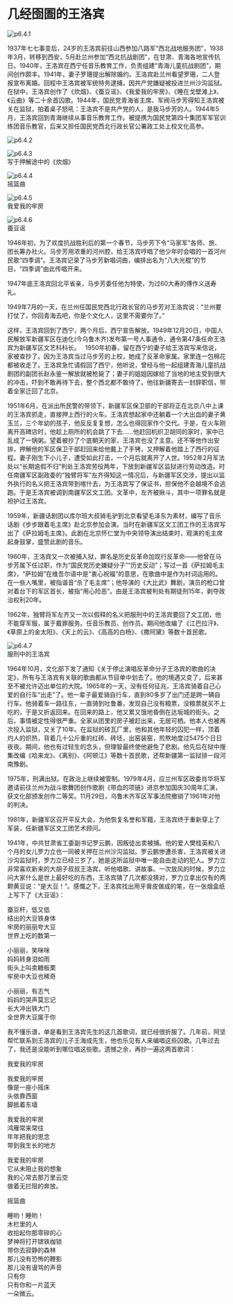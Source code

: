 # 几经囹圄的王洛宾

![p6.4.1](/images/6.4.1.png)

1937年七七事变后，24岁的王洛宾前往山西参加八路军“西北战地服务团”，1938年3月，转移到西安，5月赴兰州参加“西北抗战剧团”，在甘肃、青海各地宣传抗日。1940年，王洛宾在西宁任音乐教育工作，负责组建“青海儿童抗战剧团”，期间创作颇丰。1941年，妻子罗珊提出解除婚约。王洛宾赴兰州看望罗珊，二人登报宣布离婚。回程中王洛宾被军统特务逮捕，因共产党嫌疑被投进兰州沙沟监狱。在狱中，王洛宾创作了《炊烟》、《蚕豆谣》、《我爱我的牢房》、《睡在戈壁滩上》、《云曲》等二十余首囚歌。1944年，国民党青海省主席、军阀马步芳得知王洛宾被关在监狱，拍着桌子怒吼：王洛宾不是共产党的人，是我马步芳的人。1944年5月，王洛宾回到青海继续从事音乐教育工作。被提携为国民党第四十集团军军官训练团音乐教官，后来又担任国民党西北行政长官公署政工处上校文化高参。

![p6.4.2](/images/6.4.2.jpg)

![p6.4.3](/images/6.4.3.jpg)  
写于押解途中的《炊烟》

![p6.4.4](/images/6.4.4.jpg)  
摇篮曲

![p6.4.5](/images/6.4.5.jpg)  
我爱我的牢房

![p6.4.6](/images/6.4.6.png)  
蚕豆谣

1946年初，为了欢度抗战胜利后的第一个春节，马步芳下令“马家军”各师、旅、团长筹办社火。马步芳用浓重的河州腔，给王洛宾哼唱了他少年时会唱的一首河州民歌“四季调”。王洛宾记录了马步芳新唱词曲，编排出名为“八大光棍”的节目，“四季调”由此传唱开来。

1947年底王洛宾回北平省亲，马步芳委任他为特使，为过60大寿的傅作义送寿礼。

1949年7月的一天，在兰州任国民党西北行政长官的马步芳对王洛宾说：“兰州要打仗了，你回青海去吧，你是个文化人，这里不需要你了。”

这样，王洛宾回到了西宁，两个月后，西宁宣告解放。1949年12月20日，中国人民解放军新疆军区在迪化(今乌鲁木齐)发布第一号人事通令，通令第47条任命王洛宾为新疆军区文艺科科长。
 
1950年初春，留在西宁的妻子给王洛宾写来信说，家被查抄了。因为王洛宾当过马步芳的上校，她成了反革命家属。家里连一包棉花都被收走了。王洛宾急忙请假回了西宁，他听说，曾经与他一起组建青海儿童抗战剧团的副团长赵永鉴一解放就被枪毙了；妻子的姐姐因嫁给了当地的地主受到很大的冲击，吓到不敢再待下去，整个西北都不敢待了。他往新疆寄去一封辞职信，带着全家迁回了北京。

1951年6月，在派出所民警的带领下，新疆军区保卫部的干部将正在北京八中上课的王洛宾抓走，直接押上西行的火车。王洛宾想起家中还躺着一个大出血的妻子黄玉兰，三个年幼的孩子，他反反复复想，怎么也得回家作个交代。于是，在火车刚离开高碑店时，他趁上厕所的机会跳了下去……他赶回机织卫胡同的家时，家中已乱成了一锅粥。望着被抄了个底朝天的家，王洛宾也没了主意。还不等他作出安排，押解他的军区保卫干部赶回来给他戴上了手铐，又押解着他踏上了西行的征程。妻子刚生下小儿子，遭受如此打击，一个月后就离开了人世。1952年2月军法处以“长期逾假不归”判处王洛宾劳役两年，下放到新疆军区监狱进行劳动改造。时任南疆军区副政委的“独臂将军”左齐得知这一情况后，与新疆军区交涉，提出以监外执行的名义把王洛宾带到喀什去，为王洛宾写了保证书，担保他不会越境不会逃跑。于是王洛宾被调到南疆军区文工团。文革中，左齐被揪斗，其中一项罪名就是袒护过王洛宾。

1959年，新疆话剧团以库尔班大叔骑毛驴到北京看望毛泽东为素材，编写了音乐话剧《步步跟着毛主席》赴北京参加会演。当时在新疆军区文工团工作的王洛宾写出了《萨拉姆毛主席》。此剧在北京怀仁堂为中央领导演出结束时，观演的毛主席起身鼓掌，盛赞此剧的音乐。

1960年，王洛宾又一次被捕入狱，罪名是历史反革命加现行反革命——他曾在马步芳属下任过职，作为“国民党历史嫌疑分子”“历史反动”；写过一首《萨拉姆毛主席》，“萨拉姆”在维吾尔语中是“衷心祝福”的意思，在歌曲中是作为衬词运用的。在一些人嘴里，被指谐音“杀了毛主席”；他导演的《大比武》舞剧，演员的枪口曾对着台下的军区首长，被指“用心险恶”。由是王洛宾被判处有期徒刑15年，剥夺政治权利20年。

1962年，独臂将军左齐又一次以假释的名义把服刑中的王洛宾要回了文工团，他不能穿军服，属于戴罪服务。任音乐教员、创作员。期间他改编了《江巴拉汗》、《草原上的金太阳》、《天上的云》、《高高的白杨》、《撒阿黛》等数十首民歌。

![p6.4.7](/images/6.4.7.jpg)  
服刑中的王洛宾

1964年10月，文化部下发了通知《关于停止演唱反革命分子王洛宾的歌曲的决定》，所有与王洛宾有关联的歌曲都从节目单中划去了。他的境遇又变了，后来甚至不被允许迈出单位的大院。1965年的一天，没有任何征兆，王洛宾骑着自己心爱的自行车“出走”了。他一辈子最爱骑自行车，直到80多岁了出门还是跨一辆自行车。他骑着车一路往东，一直骑到吐鲁番，发现自己没有粮票，没粮票就买不上吃的，于是又折返回来。在回来的路上，他又累又饿地昏倒在达坂城的街头。之后，事情被定性得很严重。全家从团里的房子被赶出来，无居可栖。他本人也被再次投入监狱，又关了10年。在监狱的砖瓦厂里，他和其他年轻的囚犯一样，顶着灼人的炽热，背着几十公斤重的红砖、砖坯，出窑装窑，煎熬地度过5475个日日夜夜。期间，他也有过轻生的念头，但理智最终使他避免了悲剧。他先后在狱中搜集改编《哈来龙》、《离别》、《阿顿江》等数十首民歌，还帮新疆第一监狱排一段河南豫剧。

1975年，刑满出狱。在政治上继续被管制。1979年4月，应兰州军区政委肖华将军邀请前往兰州为战斗歌舞团创作歌剧《带血的项链》进京参加国庆30周年汇演，获文化部颁发创作二等奖。11月29日，乌鲁木齐军区军事法院撤销了1961年对他的判决。

1981年，新疆军区召开平反大会，为他恢复名誉和军籍，王洛宾终于重新穿上了军装，任新疆军区文工团艺术顾问。

1941年，中共甘肃省工委副书记罗云鹏，因叛徒出卖被捕。他的爱人樊桂英和八个月的女儿罗力立也一同被关押在兰州沙沟监狱。罗云鹏惨遭杀害，王洛宾被关进沙沟监狱时，罗力立已经三岁了，她是这所监狱中唯一能自由走动的犯人。罗力立非常喜欢新来的大胡子叔叔王洛宾，听他唱歌、讲故事。一次放风的时候，罗力立问大家什么是世上最好吃的东西，王洛宾猜了几次都没猜对，罗力立拿出仅有的两颗黄豆说：“是大豆！”。感慨之下，王洛宾找出用牙膏皮做成的笔，在一张烟盒纸上写下了《大豆谣》：

蚕豆杆，低又低  
结出的大豆铁身体  
牢房的丽丽夸大豆  
世界上吃的数第一  

小丽丽，笑咪咪  
妈妈转身泪如雨  
街头上叫卖糖板栗  
牢房中大豆也稀奇  

小丽丽，有志气  
妈妈的哭声莫忘记  
长大冲出铁大门  
全世界大豆属于你  

我不懂乐谱，单是看到王洛宾先生的这几首歌词，就已经很折服了。几年前，阿坚帮忙联系到王洛宾的儿子王海成先生，他也乐见有人来编唱这些囚歌。几年过去了，我还是没能听到哪位唱这些歌。遗憾之余，再抄一遍这两首歌词：

我爱我的牢房

我爱我的牢房  
像是一座小摇床  
头依靠西窗  
脚抵着东墙  

我爱我的牢房  
鸿雁常来常往  
年年把我的思念  
带到我生长的地方  

我爱我的牢房  
它从未阻止我的想象  
我的心常去那万里云空  
做着无拦阻的奔放。  

摇篮曲

睡哟！睡哟！  
木栏里的人  
收拾起你那零碎的心  
梦神将打开镔铁枷锁  
带你去寂静的森林  
那儿没有恐怖的鞭影  
那儿没有谩骂的声音  
只有你  
只有你和一片蓝天  
一朵微云。
